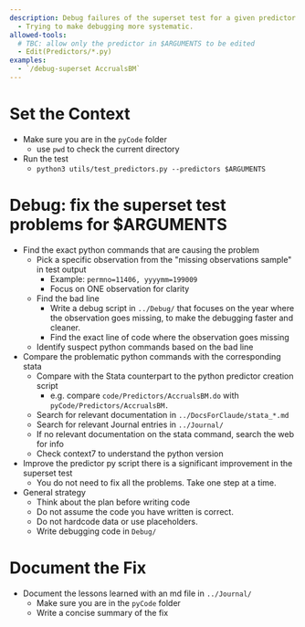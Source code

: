 ```yaml
---
description: Debug failures of the superset test for a given predictor. 
  - Trying to make debugging more systematic.
allowed-tools:
  # TBC: allow only the predictor in $ARGUMENTS to be edited
  - Edit(Predictors/*.py)
examples:
  - `/debug-superset AccrualsBM`
---
```


# Set the Context
- Make sure you are in the `pyCode` folder
    - use `pwd` to check the current directory
- Run the test
    - `python3 utils/test_predictors.py --predictors $ARGUMENTS`

# Debug: fix the superset test problems for $ARGUMENTS
- Find the exact python commands that are causing the problem
    - Pick a specific observation from the "missing observations sample" in test output
        - Example: `permno=11406, yyyymm=199009` 
        - Focus on ONE observation for clarity
    - Find the bad line
        - Write a debug script in `../Debug/` that focuses on the year where the observation goes missing, to make the debugging faster and cleaner.
        - Find the exact line of code where the observation goes missing
    - Identify suspect python commands based on the bad line
- Compare the problematic python commands with the corresponding stata 
    - Compare with the Stata counterpart to the python predictor creation script
        - e.g. compare `code/Predictors/AccrualsBM.do` with `pyCode/Predictors/AccrualsBM.`        
    - Search for relevant documentation in `../DocsForClaude/stata_*.md`
    - Search for relevant Journal entries in `../Journal/`
    - If no relevant documentation on the stata command, search the web for info 
    - Check context7 to understand the python version
- Improve the predictor py script there is a significant improvement in the superset test   
    -  You do not need to fix all the problems. Take one step at a time.
- General strategy
    - Think about the plan before writing code
    - Do not assume the code you have written is correct. 
    - Do not hardcode data or use placeholders.
    - Write debugging code in `Debug/` 

# Document the Fix
- Document the lessons learned with an md file in `../Journal/    `
    - Make sure you are in the `pyCode` folder
    - Write a concise summary of the fix